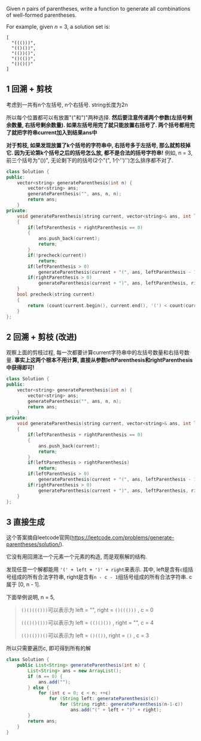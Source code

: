 Given *n* pairs of parentheses, write a function to generate all combinations of well-formed parentheses.

For example, given *n* = 3, a solution set is:

```
[
  "((()))",
  "(()())",
  "(())()",
  "()(())",
  "()()()"
]
```

## 1 回溯 + 剪枝

考虑到一共有n个左括号, n个右括号. string长度为2n

所以每个位置都可以有放置"("和")"两种选择. **然后要注意传递两个参数(左括号剩余数量, 右括号剩余数量). 如果左括号用完了就只能放置右括号了. 两个括号都用完了就把字符串current加入到结果ans中**

**对于剪枝, 如果发现放置了k个括号的字符串中, 右括号多于左括号, 那么就剪枝掉它. 因为无论第k个括号之后的括号怎么放, 都不是合法的括号字符串!** 例如, n = 3, 前三个括号为"())", 无论剩下的的括号(2个"(", 1个'')'')怎么排序都不对了.

```c++
class Solution {
public:
    vector<string> generateParenthesis(int n) {
        vector<string> ans;
        generateParenthesis("", ans, n, n);
        return ans;
    }
private:
    void generateParenthesis(string current, vector<string>& ans, int leftParenthesis, int rightParenthesis)
    {
        if(leftParenthesis + rightParenthesis == 0)
        {
            ans.push_back(current);
            return;
        }
        if(!precheck(current))
            return;
        if(leftParenthesis > 0)
            generateParenthesis(current + "(", ans, leftParenthesis - 1, rightParenthesis);
        if(rightParenthesis > 0)
            generateParenthesis(current + ")", ans, leftParenthesis, rightParenthesis - 1);
    }
    bool precheck(string current)
    {
        return (count(current.begin(), current.end(), '(') < count(current.begin(), current.end(), ')')) ? false : true;
    }
};
```

## 2 回溯 + 剪枝 (改进)

观察上面的剪枝过程, 每一次都要计算current字符串中的左括号数量和右括号数量. **事实上这两个根本不用计算, 直接从参数leftParenthesis和rightParenthesis中获得即可!**

```c++
class Solution {
public:
    vector<string> generateParenthesis(int n) {
        vector<string> ans;
        generateParenthesis("", ans, n, n);
        return ans;
    }
private:
    void generateParenthesis(string current, vector<string>& ans, int leftParenthesis, int rightParenthesis)
    {
        if(leftParenthesis + rightParenthesis == 0)
        {
            ans.push_back(current);
            return;
        }
        if(leftParenthesis > rightParenthesis)
            return;
        if(leftParenthesis > 0)
            generateParenthesis(current + "(", ans, leftParenthesis - 1, rightParenthesis);
        if(rightParenthesis > 0)
            generateParenthesis(current + ")", ans, leftParenthesis, rightParenthesis - 1);
    }
};
```

## 3 直接生成

这个答案摘自leetcode官网(https://leetcode.com/problems/generate-parentheses/solution/). 

它没有用回溯法一个元素一个元素的构造, 而是观察解的结构. 

发现任意一个解都能用 `'(' + left + ')' + right`来表示. 其中, left是含有`c`组括号组成的所有合法字符串, right是含有`n - c - 1`组括号组成的所有合法字符串. c 属于 [0, n - 1]. 

下面举例说明, n = 5,

> `()()((()))`可以表示为 left = "", right = `()((()))` , c = 0
>
> `((()()()))`可以表示为 left = `(()()())` , right = "", c = 4
>
> `(()(()))()`可以表示为 left = `()(())`, right = `()` ,   c = 3

所以只需要遍历c, 即可得到所有的解

```java
class Solution {
    public List<String> generateParenthesis(int n) {
        List<String> ans = new ArrayList();
        if (n == 0) {
            ans.add("");
        } else {
            for (int c = 0; c < n; ++c)
                for (String left: generateParenthesis(c))
                    for (String right: generateParenthesis(n-1-c))
                        ans.add("(" + left + ")" + right);
        }
        return ans;
    }
}
```

